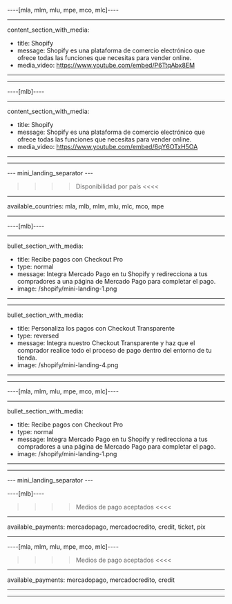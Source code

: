 ----[mla, mlm, mlu, mpe, mco, mlc]----

---
content_section_with_media: 
 - title: Shopify
 - message: Shopify es una plataforma de comercio electrónico que ofrece todas las funciones que necesitas para vender online.
 - media_video: https://www.youtube.com/embed/P6TtqAbx8EM
---

------------

----[mlb]----

---
content_section_with_media: 
 - title: Shopify
 - message: Shopify es una plataforma de comercio electrónico que ofrece todas las funciones que necesitas para vender online.
 - media_video: https://www.youtube.com/embed/6qY6OTxH5OA
---

------------

--- mini_landing_separator ---

>>>> Disponibilidad por país <<<<
---
available_countries: mla, mlb, mlm, mlu, mlc, mco, mpe

---

----[mlb]----

---
bullet_section_with_media: 
 - title: Recibe pagos con Checkout Pro
 - type: normal
 - message: Integra Mercado Pago en tu Shopify y redirecciona a tus compradores a una página de Mercado Pago para completar el pago.
 - image: /shopify/mini-landing-1.png
---

---
bullet_section_with_media: 
 - title: Personaliza los pagos con Checkout Transparente
 - type: reversed
 - message: Integra nuestro Checkout Transparente y haz que el comprador realice todo el proceso de pago dentro del entorno de tu tienda.
 - image: /shopify/mini-landing-4.png
---

------------

----[mla, mlm, mlu, mpe, mco, mlc]----

---
bullet_section_with_media: 
 - title: Recibe pagos con Checkout Pro
 - type: normal
 - message: Integra Mercado Pago en tu Shopify y redirecciona a tus compradores a una página de Mercado Pago para completar el pago.
 - image: /shopify/mini-landing-1.png
---

------------

--- mini_landing_separator ---

----[mlb]----

>>>> Medios de pago aceptados <<<<
---
available_payments: mercadopago, mercadocredito, credit, ticket, pix

------------

----[mla, mlm, mlu, mpe, mco, mlc]----

>>>> Medios de pago aceptados <<<<
---
available_payments: mercadopago, mercadocredito, credit

------------

---